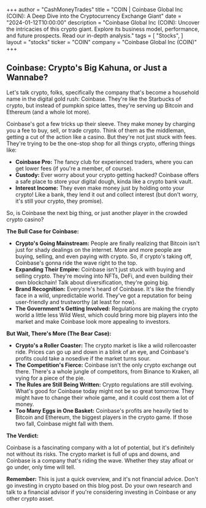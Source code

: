 +++
author = "CashMoneyTrades"
title = "COIN |  Coinbase Global Inc (COIN): A Deep Dive into the Cryptocurrency Exchange Giant"
date = "2024-01-12T10:00:00"
description = "Coinbase Global Inc (COIN): Uncover the intricacies of this crypto giant. Explore its business model, performance, and future prospects. Read our in-depth analysis."
tags = [
"Stocks",
]
layout = "stocks"
ticker = "COIN"
company = "Coinbase Global Inc (COIN)"
+++
        


## Coinbase: Crypto's Big Kahuna, or Just a Wannabe?

Let's talk crypto, folks, specifically the company that's become a household name in the digital gold rush: Coinbase. They're like the Starbucks of crypto, but instead of pumpkin spice lattes, they're serving up Bitcoin and Ethereum (and a whole lot more). 

Coinbase's got a few tricks up their sleeve. They make money by charging you a fee to buy, sell, or trade crypto. Think of them as the middleman, getting a cut of the action like a casino. But they're not just stuck with fees. They're trying to be the one-stop shop for all things crypto, offering things like:

* **Coinbase Pro:** The fancy club for experienced traders, where you can get lower fees (if you're a member, of course). 
* **Custody:** Ever worry about your crypto getting hacked? Coinbase offers a safe place to store your digital dough, kinda like a crypto bank vault. 
* **Interest Income:** They even make money just by holding onto your crypto! Like a bank, they lend it out and collect interest (but don't worry, it's still your crypto, they promise).

So, is Coinbase the next big thing, or just another player in the crowded crypto casino?  

**The Bull Case for Coinbase:**

* **Crypto's Going Mainstream:** People are finally realizing that Bitcoin isn't just for shady dealings on the internet. More and more people are buying, selling, and even paying with crypto. So, if crypto's taking off, Coinbase's gonna ride the wave right to the top. 
* **Expanding Their Empire:** Coinbase isn't just stuck with buying and selling crypto. They're moving into NFTs, DeFi, and even building their own blockchain! Talk about diversification, they're going big.
* **Brand Recognition:**  Everyone's heard of Coinbase.  It's like the friendly face in a wild, unpredictable world. They've got a reputation for being user-friendly and trustworthy (at least for now).
* **The Government's Getting Involved:**  Regulations are making the crypto world a little less Wild West, which could bring more big players into the market and make Coinbase look more appealing to investors.

**But Wait, There's More (The Bear Case):**

* **Crypto's a Roller Coaster:** The crypto market is like a wild rollercoaster ride. Prices can go up and down in a blink of an eye, and Coinbase's profits could take a nosedive if the market turns sour. 
* **The Competition's Fierce:** Coinbase isn't the only crypto exchange out there. There's a whole jungle of competitors, from Binance to Kraken, all vying for a piece of the pie.
* **The Rules are Still Being Written:**  Crypto regulations are still evolving. What's good for Coinbase today might not be so great tomorrow. They might have to change their whole game, and it could cost them a lot of money. 
* **Too Many Eggs in One Basket:**  Coinbase's profits are heavily tied to Bitcoin and Ethereum, the biggest players in the crypto game. If those two fall, Coinbase might fall with them.

**The Verdict:** 

Coinbase is a fascinating company with a lot of potential, but it's definitely not without its risks. The crypto market is full of ups and downs, and Coinbase is a company that's riding the wave.  Whether they stay afloat or go under, only time will tell.  

**Remember:**  This is just a quick overview, and it's not financial advice. Don't go investing in crypto based on this blog post. Do your own research and talk to a financial advisor if you're considering investing in Coinbase or any other crypto asset. 

        